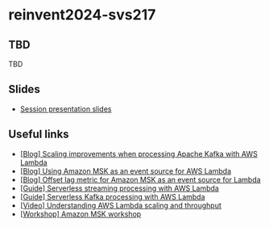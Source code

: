 # reinvent2024-svs217

## TBD
TBD

## Slides
* [Session presentation slides](TBD)

## Useful links
* [[Blog] Scaling improvements when processing Apache Kafka with AWS Lambda](https://aws.amazon.com/blogs/compute/scaling-improvements-when-processing-apache-kafka-with-aws-lambda/)
* [[Blog] Using Amazon MSK as an event source for AWS Lambda](https://aws.amazon.com/blogs/compute/using-amazon-msk-as-an-event-source-for-aws-lambda/)
* [[Blog] Offset lag metric for Amazon MSK as an event source for Lambda](https://aws.amazon.com/blogs/compute/offset-lag-metric-for-amazon-msk-as-an-event-source-for-lambda/)
* [[Guide] Serverless streaming processing with AWS Lambda](https://serverlessland.com/content/service/lambda/guides/serverless-stream-processing-with-lambda/1-introduction)
* [[Guide] Serverless Kafka processing with AWS Lambda](https://serverlessland.com/content/guides/lambda-kafka/introduction)
* [[Video] Understanding AWS Lambda scaling and throughput](https://www.youtube.com/watch?v=hPIV52S530A&pp=ygUXbGFtYmRhIHN0cmVhbWluZyBqdWxpYW4%3D)
* [[Workshop] Amazon MSK workshop](https://catalog.us-east-1.prod.workshops.aws/workshops/c2b72b6f-666b-4596-b8bc-bafa5dcca741/en-US)
